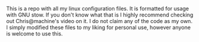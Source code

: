 This is a repo with all my linux configuration files. It is formatted for usage with GNU stow. If you don't know what that is I highly recommend checking out Chris@machine's video on it. I do not claim any of the code as my own. I simply modified these files to my liking for personal use, however anyone is welcome to use this.
